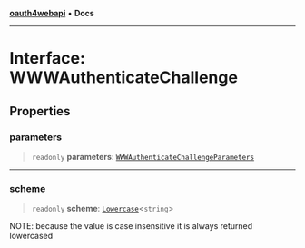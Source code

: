 [**oauth4webapi**](../README.md) • **Docs**

***

# Interface: WWWAuthenticateChallenge

## Properties

### parameters

> `readonly` **parameters**: [`WWWAuthenticateChallengeParameters`](WWWAuthenticateChallengeParameters.md)

***

### scheme

> `readonly` **scheme**: [`Lowercase`](https://www.typescriptlang.org/docs/handbook/2/template-literal-types.html#lowercasestringtype)\<`string`\>

NOTE: because the value is case insensitive it is always returned lowercased
